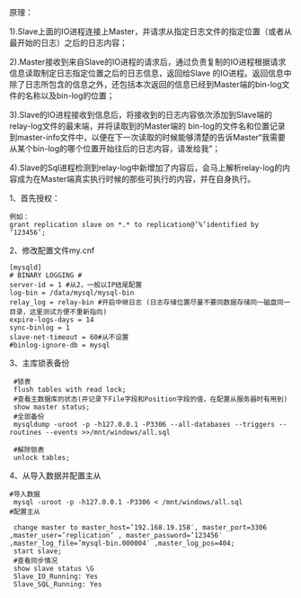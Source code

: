 原理：

1\).Slave上面的IO进程连接上Master，并请求从指定日志文件的指定位置（或者从最开始的日志）之后的日志内容；

2\).Master接收到来自Slave的IO进程的请求后，通过负责复制的IO进程根据请求信息读取制定日志指定位置之后的日志信息，返回给Slave 的IO进程。返回信息中除了日志所包含的信息之外，还包括本次返回的信息已经到Master端的bin-log文件的名称以及bin-log的位置；

3\).Slave的IO进程接收到信息后，将接收到的日志内容依次添加到Slave端的relay-log文件的最末端，并将读取到的Master端的 bin-log的文件名和位置记录到master-info文件中，以便在下一次读取的时候能够清楚的告诉Master“我需要从某个bin-log的哪个位置开始往后的日志内容，请发给我”；

4\).Slave的Sql进程检测到relay-log中新增加了内容后，会马上解析relay-log的内容成为在Master端真实执行时候的那些可执行的内容，并在自身执行。

1、首先授权：

```
例如：
grant replication slave on *.* to replication@’%’identified by ‘123456’;
```

2、修改配置文件my.cnf

```
[mysqld]
# BINARY LOGGING #
server-id = 1 #从2，一般以IP结尾配置
log-bin = /data/mysql/mysql-bin 
relay_log = relay-bin #开启中继日志 (日志存储位置尽量不要同数据存储同一磁盘同一目录，这里测试方便不重新指向)
expire-logs-days = 14
sync-binlog = 1
slave-net-timeout = 60#从不设置
#binlog-ignore-db = mysql

```

3、主库锁表备份

```
 #锁表
 flush tables with read lock;
 #查看主数据库的状态(并记录下File字段和Position字段的值，在配置从服务器时有用到)
 show master status;
 #全部备份
 mysqldump -uroot -p -h127.0.0.1 -P3306 --all-databases --triggers --routines --events >>/mnt/windows/all.sql

 #解除锁表
 unlock tables;
```

4、从导入数据并配置主从

```
#导入数据
 mysql -uroot -p -h127.0.0.1 -P3306 < /mnt/windows/all.sql
#配置主从

 change master to master_host=’192.168.19.158′, master_port=3306 ,master_user=’replication’ , master_password=’123456′ ,master_log_file=’mysql-bin.000004′ ,master_log_pos=404;
 start slave;
 #查看同步情况
 show slave status \G
 Slave_IO_Running: Yes
 Slave_SQL_Running: Yes
```



